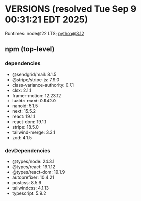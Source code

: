 # VERSIONS (resolved Tue Sep  9 00:31:21 EDT 2025)
Runtimes: node@22 LTS; python@3.12

## npm (top-level)

### dependencies
- @sendgrid/mail: 8.1.5
- @stripe/stripe-js: 7.9.0
- class-variance-authority: 0.7.1
- clsx: 2.1.1
- framer-motion: 12.23.12
- lucide-react: 0.542.0
- nanoid: 5.1.5
- next: 15.5.2
- react: 19.1.1
- react-dom: 19.1.1
- stripe: 18.5.0
- tailwind-merge: 3.3.1
- zod: 4.1.5

### devDependencies
- @types/node: 24.3.1
- @types/react: 19.1.12
- @types/react-dom: 19.1.9
- autoprefixer: 10.4.21
- postcss: 8.5.6
- tailwindcss: 4.1.13
- typescript: 5.9.2
